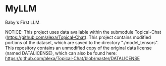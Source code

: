 # MyLLM
Baby's First LLM.

NOTICE: This project uses data available within the submodule Topical-Chat (https://github.com/alexa/Topical-Chat). This project contains modified portions of the dataset, which are saved to the directory "./model_tensors". This repository contains an unmodified copy of the original data license (named DATALICENSE), which can also be found here: https://github.com/alexa/Topical-Chat/blob/master/DATALICENSE
